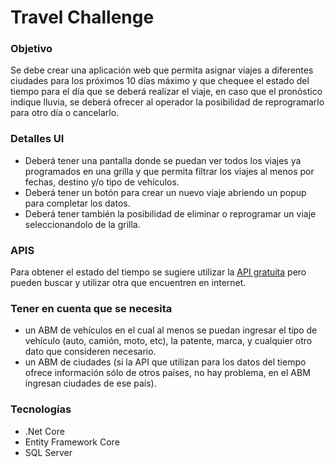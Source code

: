 # Travel Challenge

### Objetivo
Se debe crear una aplicación web que permita asignar viajes a diferentes ciudades para los próximos 10 días máximo y que chequee el estado del tiempo para el día que se deberá realizar el viaje, en caso que el pronóstico indique lluvia, se deberá ofrecer al operador la posibilidad de reprogramarlo para otro día o cancelarlo.

### Detalles UI
* Deberá tener una pantalla donde se puedan ver todos los viajes ya programados en una grilla y que permita filtrar los viajes al menos por fechas, destino y/o tipo de vehículos.
* Deberá tener un botón para crear un nuevo viaje abriendo un popup para completar los datos.
* Deberá tener también la posibilidad de eliminar o reprogramar un viaje seleccionandolo de la grilla.

### APIS
Para obtener el estado del tiempo se sugiere utilizar la [API gratuita](https://openweathermap.org/api/forecast30) pero pueden buscar y utilizar otra que encuentren en internet.

### Tener en cuenta que se necesita
- un ABM de vehículos en el cual al menos se puedan ingresar el tipo de vehículo (auto, camión, moto, etc), la patente, marca, y cualquier otro dato que consideren necesario.
- un ABM de ciudades (si la API que utilizan para los datos del tiempo ofrece información sólo de otros países, no hay problema, en el ABM ingresan ciudades de ese país).

### Tecnologías

* .Net Core
* Entity Framework Core
* SQL Server
